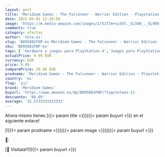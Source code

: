 ```yaml
---
layout: post
title: 'Meridiem Games - The Falconeer - Warrior Edition - Playstation 4'
date: 2022-05-01 12:29:59
image: 'https://m.media-amazon.com/images/I/51f2m+oz3VS._SL500_._SL400_.jpg'
comments: true
category: ofertas
author: 'tole.es'
slug: 'B095882FNP-es Meridiem Games - The Falconeer - Warrior Edition -...'
sku: 'B095882FNP-es'
tags: [ 'Hardware y juegos para PlayStation 4','Juegos para PlayStation 4','Videojuegos','meridiem games','playstation','🇪🇸', ]
actualPrice: 9.99 EUR
currency: EUR
price: 9.99
comparePrice: 29.99 EUR
prodname: 'Meridiem Games - The Falconeer - Warrior Edition - Playstation 4'
country: 'es'
flag: '🇪🇸'
brand: 'Meridiem Games'
buyurl: 'https://www.amazon.es/dp/B095882FNP/?tag=tolees-21'
descuento: '66.69'
average: '15.5733333333333'
---
```


Ahora mismo tienes [{{< param title >}}]({{< param buyurl >}}) en el siguiente enlace!

[![{{< param prodname >}}]({{< param image >}})]({{< param buyurl >}})

🔎:


[🛒 Visítala!!!]({{< param buyurl >}})
